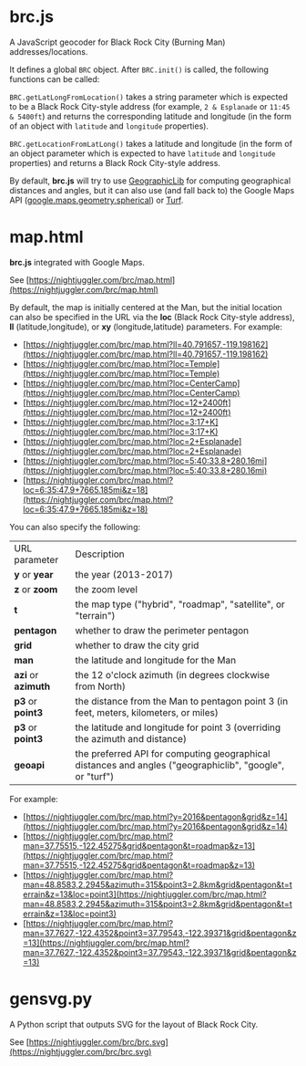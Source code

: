 # brc.js

A JavaScript geocoder for Black Rock City (Burning Man) addresses/locations.

It defines a global `BRC` object.
After `BRC.init()` is called, the following functions can be called:

`BRC.getLatLongFromLocation()` takes a string parameter which is expected to be a Black Rock City-style address
(for example, `2 & Esplanade` or `11:45 & 5400ft`)
and returns the corresponding latitude and longitude (in the form of an object with
`latitude` and `longitude` properties).

`BRC.getLocationFromLatLong()` takes a latitude and longitude
(in the form of an object parameter which is expected to have
`latitude` and `longitude` properties)
and returns a Black Rock City-style address.

By default, **brc.js** will try to use [GeographicLib](https://geographiclib.sourceforge.io/html/js/index.html)
for computing geographical distances and angles,
but it can also use (and fall back to) the Google Maps API
([google.maps.geometry.spherical](https://developers.google.com/maps/documentation/javascript/reference#spherical))
or [Turf](http://turfjs.org/).

# map.html

**brc.js** integrated with Google Maps.

See [https://nightjuggler.com/brc/map.html](https://nightjuggler.com/brc/map.html)

By default, the map is initially centered at the Man,
but the initial location can also be specified in the URL via the
**loc** (Black Rock City-style address),
**ll** (latitude,longitude), or
**xy** (longitude,latitude) parameters.
For example:

* [https://nightjuggler.com/brc/map.html?ll=40.791657,-119.198162](https://nightjuggler.com/brc/map.html?ll=40.791657,-119.198162)
* [https://nightjuggler.com/brc/map.html?loc=Temple](https://nightjuggler.com/brc/map.html?loc=Temple)
* [https://nightjuggler.com/brc/map.html?loc=CenterCamp](https://nightjuggler.com/brc/map.html?loc=CenterCamp)
* [https://nightjuggler.com/brc/map.html?loc=12+2400ft](https://nightjuggler.com/brc/map.html?loc=12+2400ft)
* [https://nightjuggler.com/brc/map.html?loc=3:17+K](https://nightjuggler.com/brc/map.html?loc=3:17+K)
* [https://nightjuggler.com/brc/map.html?loc=2+Esplanade](https://nightjuggler.com/brc/map.html?loc=2+Esplanade)
* [https://nightjuggler.com/brc/map.html?loc=5:40:33.8+280.16mi](https://nightjuggler.com/brc/map.html?loc=5:40:33.8+280.16mi)
* [https://nightjuggler.com/brc/map.html?loc=6:35:47.9+7665.185mi&z=18](https://nightjuggler.com/brc/map.html?loc=6:35:47.9+7665.185mi&z=18)

You can also specify the following:

<table>
<tr>
<td>URL parameter</td>
<td>Description</td>
</tr>
<tr>
<td><b>y</b> or <b>year</b></td>
<td>the year (2013-2017)</td>
</tr>
<tr>
<td><b>z</b> or <b>zoom</b></td>
<td>the zoom level</td>
</tr>
<tr>
<td><b>t</b></td>
<td>the map type ("hybrid", "roadmap", "satellite", or "terrain")</td>
</tr>
<tr>
<td><b>pentagon</b></td>
<td>whether to draw the perimeter pentagon</td>
</tr>
<tr>
<td><b>grid</b></td>
<td>whether to draw the city grid</td>
</tr>
<tr>
<td><b>man</b></td>
<td>the latitude and longitude for the Man</td>
</tr>
<tr>
<td><b>azi</b> or <b>azimuth</b></td>
<td>the 12 o'clock azimuth (in degrees clockwise from North)</td>
</tr>
<tr>
<td><b>p3</b> or <b>point3</b></td>
<td>the distance from the Man to pentagon point 3 (in feet, meters, kilometers, or miles)</td>
</tr>
<tr>
<td><b>p3</b> or <b>point3</b></td>
<td>the latitude and longitude for point 3 (overriding the azimuth and distance)</td>
</tr>
<tr>
<td><b>geoapi</b></td>
<td>the preferred API for computing geographical distances and angles ("geographiclib", "google", or "turf")</td>
</tr>
</table>

For example:

* [https://nightjuggler.com/brc/map.html?y=2016&pentagon&grid&z=14](https://nightjuggler.com/brc/map.html?y=2016&pentagon&grid&z=14)
* [https://nightjuggler.com/brc/map.html?man=37.75515,-122.45275&grid&pentagon&t=roadmap&z=13](https://nightjuggler.com/brc/map.html?man=37.75515,-122.45275&grid&pentagon&t=roadmap&z=13)
* [https://nightjuggler.com/brc/map.html?man=48.8583,2.2945&azimuth=315&point3=2.8km&grid&pentagon&t=terrain&z=13&loc=point3](https://nightjuggler.com/brc/map.html?man=48.8583,2.2945&azimuth=315&point3=2.8km&grid&pentagon&t=terrain&z=13&loc=point3)
* [https://nightjuggler.com/brc/map.html?man=37.7627,-122.4352&point3=37.79543,-122.39371&grid&pentagon&z=13](https://nightjuggler.com/brc/map.html?man=37.7627,-122.4352&point3=37.79543,-122.39371&grid&pentagon&z=13)

# gensvg.py

A Python script that outputs SVG for the layout of Black Rock City.

See [https://nightjuggler.com/brc/brc.svg](https://nightjuggler.com/brc/brc.svg)

